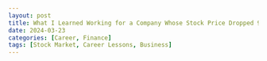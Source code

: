 ```yaml
---
layout: post
title: What I Learned Working for a Company Whose Stock Price Dropped 97% Over 5 Years
date: 2024-03-23
categories: [Career, Finance]
tags: [Stock Market, Career Lessons, Business]
---
```


